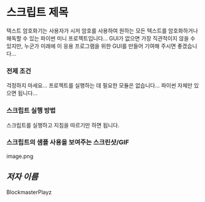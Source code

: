 # 스크립트 제목
텍스트 암호화기는 사용자가 시저 암호를 사용하여 원하는 모든 텍스트를 암호화하거나 해독할 수 있는 파이썬 미니 프로젝트입니다... GUI가 없으면 가장 직관적이지 않을 수 있지만, 누군가 미래에 이 응용 프로그램을 위한 GUI를 만들어 기여해 주시면 좋겠습니다...

### 전제 조건
걱정하지 마세요... 프로젝트를 실행하는 데 필요한 모듈은 없습니다... 파이썬 자체만 있으면 됩니다...

### 스크립트 실행 방법
스크립트를 실행하고 지침을 따르기만 하면 됩니다.

### 스크립트의 샘플 사용을 보여주는 스크린샷/GIF
image.png

## *저자 이름*
BlockmasterPlayz

